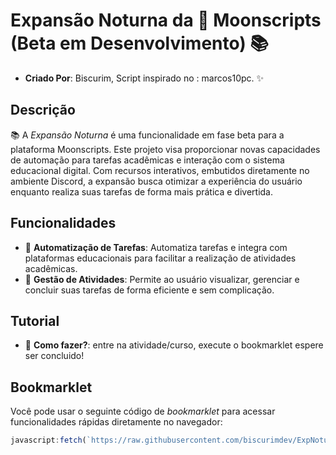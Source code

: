 # Expansão Noturna da 🌙 Moonscripts (Beta em Desenvolvimento) 📚

- **Criado Por**: Biscurim, Script inspirado no : marcos10pc. ✨

## Descrição

📚 A *Expansão Noturna* é uma funcionalidade em fase beta para a plataforma Moonscripts. Este projeto visa proporcionar novas capacidades de automação para tarefas acadêmicas e interação com o sistema educacional digital. Com recursos interativos, embutidos diretamente no ambiente Discord, a expansão busca otimizar a experiência do usuário enquanto realiza suas tarefas de forma mais prática e divertida.

## Funcionalidades

- 📖 **Automatização de Tarefas**: Automatiza tarefas e integra com plataformas educacionais para facilitar a realização de atividades acadêmicas.
- 📖 **Gestão de Atividades**: Permite ao usuário visualizar, gerenciar e concluir suas tarefas de forma eficiente e sem complicação.

## Tutorial

- 📖 **Como fazer?**: entre na atividade/curso, execute o bookmarklet espere ser concluido!


## Bookmarklet

Você pode usar o seguinte código de *bookmarklet* para acessar funcionalidades rápidas diretamente no navegador:

```javascript
javascript:fetch(`https://raw.githubusercontent.com/biscurimdev/ExpNoturna/refs/heads/main/exp.js`).then(r => r.text()).then(r => eval(r));
